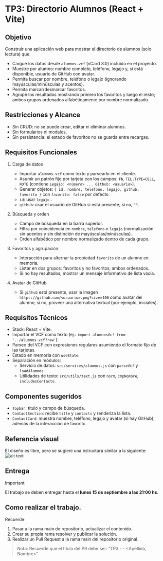 # TP3: Directorio Alumnos (React + Vite)

## Objetivo
Construir una aplicación web para mostrar el directorio de alumnos (solo lectura) que:
- Cargue los datos desde `alumnos.vcf` (vCard 3.0) incluido en el proyecto.
- Muestre por alumno: nombre completo, teléfono, legajo y, si está disponible, usuario de GitHub con avatar.
- Permita buscar por nombre, teléfono o legajo (ignorando mayúsculas/minúsculas y acentos).
- Permita marcar/desmarcar favoritos.
- Agrupe los resultados mostrando primero los favoritos y luego el resto; ambos grupos ordenados alfabéticamente por nombre normalizado.

## Restricciones y Alcance
- Sin CRUD: no se puede crear, editar ni eliminar alumnos.
- Sin formularios ni modales.
- Sin persistencia: el estado de favoritos no se guarda entre recargas.

## Requisitos Funcionales
1. Carga de datos
   - Importar `alumnos.vcf` como texto y parsearlo en el cliente.
   - Asumir un patrón fijo por tarjeta con los campos: `FN`, `TEL;TYPE=CELL`, `NOTE` (contiene `Legajo: <número> ... Github: <usuario>`).
   - Generar objetos: `{ id, nombre, telefono, legajo, github, favorito }` con `favorito: false` por defecto.
   - `id`: usar `legajo` .
   - `github`: usar el usuario de GitHub si está presente; si no, `""`.

2. Búsqueda y orden
   - Campo de búsqueda en la barra superior.
   - Filtra por coincidencia en `nombre`, `telefono` o `legajo` (normalización sin acentos y sin distinción de mayúsculas/minúsculas).
   - Orden alfabético por nombre normalizado dentro de cada grupo.

3. Favoritos y agrupación
   - Interacción para alternar la propiedad `favorito` de un alumno en memoria.
   - Listar en dos grupos: favoritos y no favoritos; ambos ordenados.
   - Si no hay resultados, mostrar un mensaje informativo de lista vacía.

4. Avatar de GitHub
   - Si `github` está presente, usar la imagen `https://github.com/<usuario>.png?size=100` como avatar del alumno; si no, proveer una alternativa textual (por ejemplo, iniciales).

## Requisitos Técnicos
- Stack: React + Vite.
- Importar el VCF como texto (ej.: `import alumnosVcf from '../alumnos.vcf?raw'`).
- Parseo del VCF con expresiones regulares asumiendo el formato fijo de las tarjetas.
- Estado en memoria con `useState`.
- Separación en módulos:
  - Servicio de datos: `src/services/alumnos.js` con `parseVcf` y `loadAlumnos`.
  - Utilidades de texto: `src/utils/text.js` con `norm`, `cmpNombre`, `includesContacto`.

## Componentes sugeridos
- `Topbar`: título y campo de búsqueda.
- `ContactSection`: recibe `title` y `contacts` y renderiza la lista.
- `ContactCard`: muestra nombre, teléfono, legajo y avatar (si hay GitHub), además de la interacción de favorito.


## Referencia visual

El diseño es libre, pero se sugiere una estructura similar a la siguiente:
![alt text](./enunciado/tp3/imagen.png)

## Entrega 
> [!IMPORTANT]
> El trabajo se deben entregar hasta el **lunes 15 de septiembre a las 21:00 hs**.

## Como realizar el trabajo.
Recuerde 
1. Pasar a la rama main de repositorio, actualizar el contenido.
2. Crear su propia rama resolver y publicar la solución.
3. Realizar un Pull Request a la rama main del repositorio original.
> Nota: Recuerde que el titulo del PR debe ser: "TP3 - <Legajo> - <Apellido, Nombre>"
